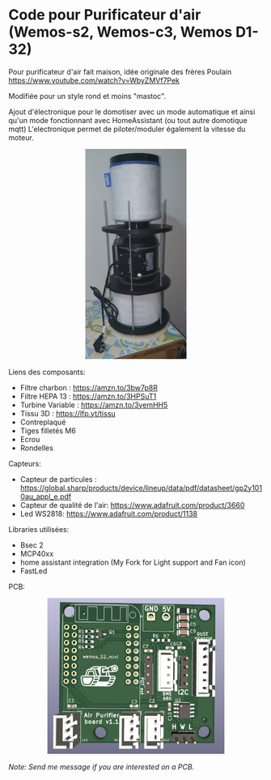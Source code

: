 # Code pour Purificateur d'air (Wemos-s2, Wemos-c3, Wemos D1-32)

Pour purificateur d'air fait maison, idée originale des frères Poulain
https://www.youtube.com/watch?v=WbyZMVf7Pek

Modifiée pour un style rond et moins "mastoc".

Ajout d'électronique pour le domotiser avec un mode automatique et ainsi qu'un mode fonctionnant avec HomeAssistant (ou tout autre domotique mqtt)
L'electronique permet de piloter/moduler également la vitesse du moteur.

<p align="center">
 <img src="/doc/PurificateurRaw.jpg" width="200"/>
</p>

Liens des composants:
 - Filtre charbon : https://amzn.to/3bw7p8R
 - Filtre HEPA 13 : https://amzn.to/3HPSuT1
 - Turbine Variable : https://amzn.to/3yemHH5
 - Tissu 3D : https://lfp.yt/tissu
 - Contreplaqué
 - Tiges filletés M6
 - Ecrou
 - Rondelles
 
Capteurs:
- Capteur de particules : https://global.sharp/products/device/lineup/data/pdf/datasheet/gp2y1010au_appl_e.pdf
- Capteur de qualité de l'air: https://www.adafruit.com/product/3660
- Led WS2818: https://www.adafruit.com/product/1138

Libraries utilisées:
- Bsec 2
- MCP40xx
- home assistant integration (My Fork for Light support and Fan icon)
- FastLed




PCB:

<p align="center">
 <img src="doc/AirPurifierBoardV1.1.png" width="350"/>
</p>

*Note: Send me message if you are interested on a PCB.*
